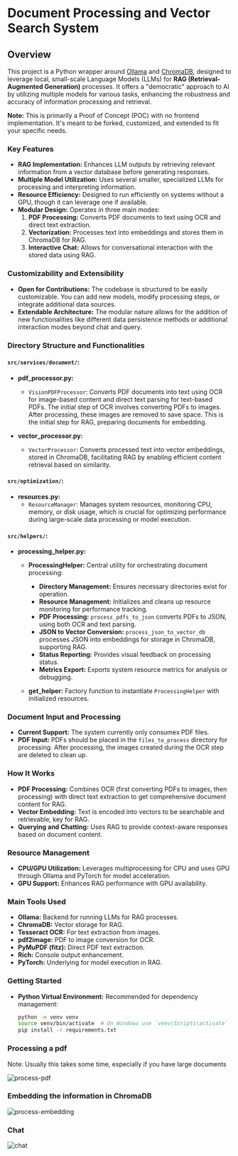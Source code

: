 # Document Processing and Vector Search System

## Overview

This project is a Python wrapper around [Ollama](https://ollama.com/) and [ChromaDB](https://www.trychroma.com/), designed to leverage local, small-scale Language Models (LLMs) for **RAG (Retrieval-Augmented Generation)** processes. It offers a "democratic" approach to AI by utilizing multiple models for various tasks, enhancing the robustness and accuracy of information processing and retrieval.

**Note:** This is primarily a Proof of Concept (POC) with no frontend implementation. It's meant to be forked, customized, and extended to fit your specific needs.

### Key Features

- **RAG Implementation:** Enhances LLM outputs by retrieving relevant information from a vector database before generating responses.
- **Multiple Model Utilization:** Uses several smaller, specialized LLMs for processing and interpreting information.
- **Resource Efficiency:** Designed to run efficiently on systems without a GPU, though it can leverage one if available.
- **Modular Design:** Operates in three main modes:
  1. **PDF Processing:** Converts PDF documents to text using OCR and direct text extraction.
  2. **Vectorization:** Processes text into embeddings and stores them in ChromaDB for RAG.
  3. **Interactive Chat:** Allows for conversational interaction with the stored data using RAG.

### Customizability and Extensibility

- **Open for Contributions:** The codebase is structured to be easily customizable. You can add new models, modify processing steps, or integrate additional data sources.
- **Extendable Architecture:** The modular nature allows for the addition of new functionalities like different data persistence methods or additional interaction modes beyond chat and query.

### Directory Structure and Functionalities

#### `src/services/document/`:
- **pdf_processor.py:**
  - `VisionPDFProcessor`: Converts PDF documents into text using OCR for image-based content and direct text parsing for text-based PDFs. The initial step of OCR involves converting PDFs to images. After processing, these images are removed to save space. This is the initial step for RAG, preparing documents for embedding.

- **vector_processor.py:**
  - `VectorProcessor`: Converts processed text into vector embeddings, stored in ChromaDB, facilitating RAG by enabling efficient content retrieval based on similarity.

#### `src/optimization/`:
- **resources.py:**
  - `ResourceManager`: Manages system resources, monitoring CPU, memory, or disk usage, which is crucial for optimizing performance during large-scale data processing or model execution.

#### `src/helpers/`:
- **processing_helper.py:**
  - **ProcessingHelper:** Central utility for orchestrating document processing:
    - **Directory Management:** Ensures necessary directories exist for operation.
    - **Resource Management:** Initializes and cleans up resource monitoring for performance tracking.
    - **PDF Processing:** `process_pdfs_to_json` converts PDFs to JSON, using both OCR and text parsing.
    - **JSON to Vector Conversion:** `process_json_to_vector_db` processes JSON into embeddings for storage in ChromaDB, supporting RAG.
    - **Status Reporting:** Provides visual feedback on processing status.
    - **Metrics Export:** Exports system resource metrics for analysis or debugging.

  - **get_helper:** Factory function to instantiate `ProcessingHelper` with initialized resources.

### Document Input and Processing

- **Current Support:** The system currently only consumes PDF files.
- **PDF Input:** PDFs should be placed in the `files_to_process` directory for processing. After processing, the images created during the OCR step are deleted to clean up.

### How It Works

- **PDF Processing:** Combines OCR (first converting PDFs to images, then processing) with direct text extraction to get comprehensive document content for RAG.
- **Vector Embedding:** Text is encoded into vectors to be searchable and retrievable, key for RAG.
- **Querying and Chatting:** Uses RAG to provide context-aware responses based on document content.

### Resource Management

- **CPU/GPU Utilization:** Leverages multiprocessing for CPU and uses GPU through Ollama and PyTorch for model acceleration.
- **GPU Support:** Enhances RAG performance with GPU availability.

### Main Tools Used

- **Ollama:** Backend for running LLMs for RAG processes.
- **ChromaDB:** Vector storage for RAG.
- **Tesseract OCR:** For text extraction from images.
- **pdf2image:** PDF to image conversion for OCR.
- **PyMuPDF (fitz):** Direct PDF text extraction.
- **Rich:** Console output enhancement.
- **PyTorch:** Underlying for model execution in RAG.

### Getting Started

- **Python Virtual Environment:** Recommended for dependency management:
  ```bash
  python -m venv venv
  source venv/bin/activate  # On Windows use `venv\Scripts\activate`
  pip install -r requirements.txt

### Processing a pdf
Note: Usually this takes some time, especially if you have large documents

![process-pdf](https://github.com/user-attachments/assets/b49ebf0c-36cc-4a70-8f37-8c0571984a37)


### Embedding the information in ChromaDB

![process-embedding](https://github.com/user-attachments/assets/b0459835-21fb-45cc-88c5-bf0ca425058e)

### Chat

![chat](https://github.com/user-attachments/assets/5387dd52-ec72-41ec-baea-272c91de1321)
